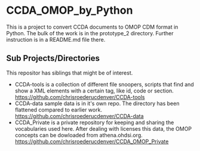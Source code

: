 # CCDA_OMOP_by_Python

This is a project to convert CCDA documents to OMOP CDM format in Python.
The bulk of the work is in the prototype_2 directory. Further instruction is in a README.md file there.


## Sub Projects/Directories
This repositor has siblings that might be of interest.
- CCDA-tools is a collection of different file snoopers, scripts that find and show a XML elements with a certain tag, like id, code or section.
 https://github.com/chrisroederucdenver/CCDA-tools
- CCDA-data
sample data is in it's own repo. The directory has been flattened compared to earlier work.
https://github.com/chrisroederucdenver/CCDA-data
- CCDA_Private is a private repository for keeping and sharing the vocabularies used here. After dealing with licenses this data, the OMOP concepts can be dowloaded from athena.ohdsi.org.
https://github.com/chrisroederucdenver/CCDA_OMOP_Private
